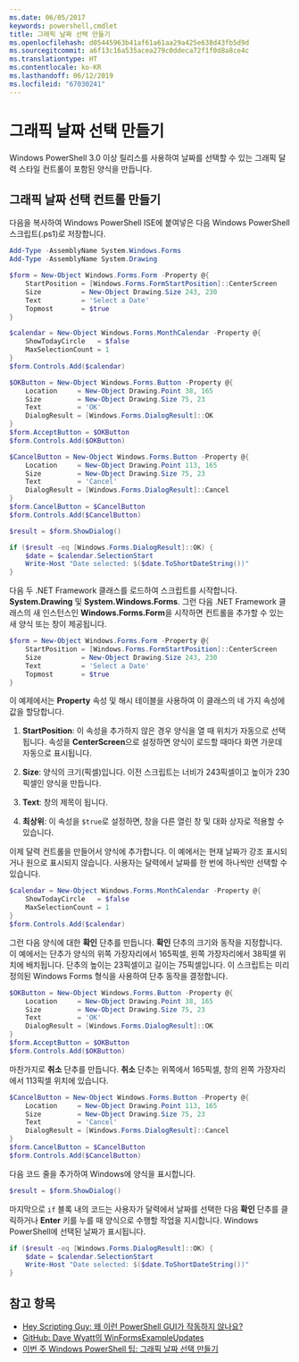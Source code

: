 ```yaml
---
ms.date: 06/05/2017
keywords: powershell,cmdlet
title: 그래픽 날짜 선택 만들기
ms.openlocfilehash: d05445963b41af61a61aa29a425e638d43fb5d9d
ms.sourcegitcommit: a6f13c16a535acea279c0ddeca72f1f0d8a8ce4c
ms.translationtype: HT
ms.contentlocale: ko-KR
ms.lasthandoff: 06/12/2019
ms.locfileid: "67030241"
---
```

# <a name="creating-a-graphical-date-picker"></a>그래픽 날짜 선택 만들기

Windows PowerShell 3.0 이상 릴리스를 사용하여 날짜를 선택할 수 있는 그래픽 달력 스타일 컨트롤이 포함된 양식을 만듭니다.

## <a name="create-a-graphical-date-picker-control"></a>그래픽 날짜 선택 컨트롤 만들기

다음을 복사하여 Windows PowerShell ISE에 붙여넣은 다음 Windows PowerShell 스크립트(.ps1)로 저장합니다.

```powershell
Add-Type -AssemblyName System.Windows.Forms
Add-Type -AssemblyName System.Drawing

$form = New-Object Windows.Forms.Form -Property @{
    StartPosition = [Windows.Forms.FormStartPosition]::CenterScreen
    Size          = New-Object Drawing.Size 243, 230
    Text          = 'Select a Date'
    Topmost       = $true
}

$calendar = New-Object Windows.Forms.MonthCalendar -Property @{
    ShowTodayCircle   = $false
    MaxSelectionCount = 1
}
$form.Controls.Add($calendar)

$OKButton = New-Object Windows.Forms.Button -Property @{
    Location     = New-Object Drawing.Point 38, 165
    Size         = New-Object Drawing.Size 75, 23
    Text         = 'OK'
    DialogResult = [Windows.Forms.DialogResult]::OK
}
$form.AcceptButton = $OKButton
$form.Controls.Add($OKButton)

$CancelButton = New-Object Windows.Forms.Button -Property @{
    Location     = New-Object Drawing.Point 113, 165
    Size         = New-Object Drawing.Size 75, 23
    Text         = 'Cancel'
    DialogResult = [Windows.Forms.DialogResult]::Cancel
}
$form.CancelButton = $CancelButton
$form.Controls.Add($CancelButton)

$result = $form.ShowDialog()

if ($result -eq [Windows.Forms.DialogResult]::OK) {
    $date = $calendar.SelectionStart
    Write-Host "Date selected: $($date.ToShortDateString())"
}
```

다음 두 .NET Framework 클래스를 로드하여 스크립트를 시작합니다. **System.Drawing** 및 **System.Windows.Forms**.
그런 다음 .NET Framework 클래스의 새 인스턴스인 **Windows.Forms.Form**을 시작하면 컨트롤을 추가할 수 있는 새 양식 또는 창이 제공됩니다.

```powershell
$form = New-Object Windows.Forms.Form -Property @{
    StartPosition = [Windows.Forms.FormStartPosition]::CenterScreen
    Size          = New-Object Drawing.Size 243, 230
    Text          = 'Select a Date'
    Topmost       = $true
}
```

이 예제에서는 **Property** 속성 및 해시 테이블을 사용하여 이 클래스의 네 가지 속성에 값을 할당합니다.

1. **StartPosition**: 이 속성을 추가하지 않은 경우 양식을 열 때 위치가 자동으로 선택됩니다.
   속성을 **CenterScreen**으로 설정하면 양식이 로드할 때마다 화면 가운데 자동으로 표시됩니다.

2. **Size**: 양식의 크기(픽셀)입니다.
   이전 스크립트는 너비가 243픽셀이고 높이가 230픽셀인 양식을 만듭니다.

3. **Text**: 창의 제목이 됩니다.

4. **최상위**: 이 속성을 `$true`로 설정하면, 창을 다른 열린 창 및 대화 상자로 적용할 수 있습니다.

이제 달력 컨트롤을 만들어서 양식에 추가합니다.
이 예에서는 현재 날짜가 강조 표시되거나 원으로 표시되지 않습니다.
사용자는 달력에서 날짜를 한 번에 하나씩만 선택할 수 있습니다.

```powershell
$calendar = New-Object Windows.Forms.MonthCalendar -Property @{
    ShowTodayCircle   = $false
    MaxSelectionCount = 1
}
$form.Controls.Add($calendar)
```

그런 다음 양식에 대한 **확인** 단추를 만듭니다.
**확인** 단추의 크기와 동작을 지정합니다.
이 예에서는 단추가 양식의 위쪽 가장자리에서 165픽셀, 왼쪽 가장자리에서 38픽셀 위치에 배치됩니다.
단추의 높이는 23픽셀이고 길이는 75픽셀입니다.
이 스크립트는 미리 정의된 Windows Forms 형식을 사용하여 단추 동작을 결정합니다.

```powershell
$OKButton = New-Object Windows.Forms.Button -Property @{
    Location     = New-Object Drawing.Point 38, 165
    Size         = New-Object Drawing.Size 75, 23
    Text         = 'OK'
    DialogResult = [Windows.Forms.DialogResult]::OK
}
$form.AcceptButton = $OKButton
$form.Controls.Add($OKButton)
```

마찬가지로 **취소** 단추를 만듭니다.
**취소** 단추는 위쪽에서 165픽셀, 창의 왼쪽 가장자리에서 113픽셀 위치에 있습니다.

```powershell
$CancelButton = New-Object Windows.Forms.Button -Property @{
    Location     = New-Object Drawing.Point 113, 165
    Size         = New-Object Drawing.Size 75, 23
    Text         = 'Cancel'
    DialogResult = [Windows.Forms.DialogResult]::Cancel
}
$form.CancelButton = $CancelButton
$form.Controls.Add($CancelButton)
```

다음 코드 줄을 추가하여 Windows에 양식을 표시합니다.

```powershell
$result = $form.ShowDialog()
```

마지막으로 `if` 블록 내의 코드는 사용자가 달력에서 날짜를 선택한 다음 **확인** 단추를 클릭하거나 **Enter** 키를 누를 때 양식으로 수행할 작업을 지시합니다.
Windows PowerShell에 선택된 날짜가 표시됩니다.

```powershell
if ($result -eq [Windows.Forms.DialogResult]::OK) {
    $date = $calendar.SelectionStart
    Write-Host "Date selected: $($date.ToShortDateString())"
}
```

## <a name="see-also"></a>참고 항목

- [Hey Scripting Guy:  왜 이런 PowerShell GUI가 작동하지 않나요?](https://go.microsoft.com/fwlink/?LinkId=506644)
- [GitHub: Dave Wyatt의 WinFormsExampleUpdates](https://github.com/dlwyatt/WinFormsExampleUpdates)
- [이번 주 Windows PowerShell 팁:  그래픽 날짜 선택 만들기](https://technet.microsoft.com/library/ff730942.aspx)
